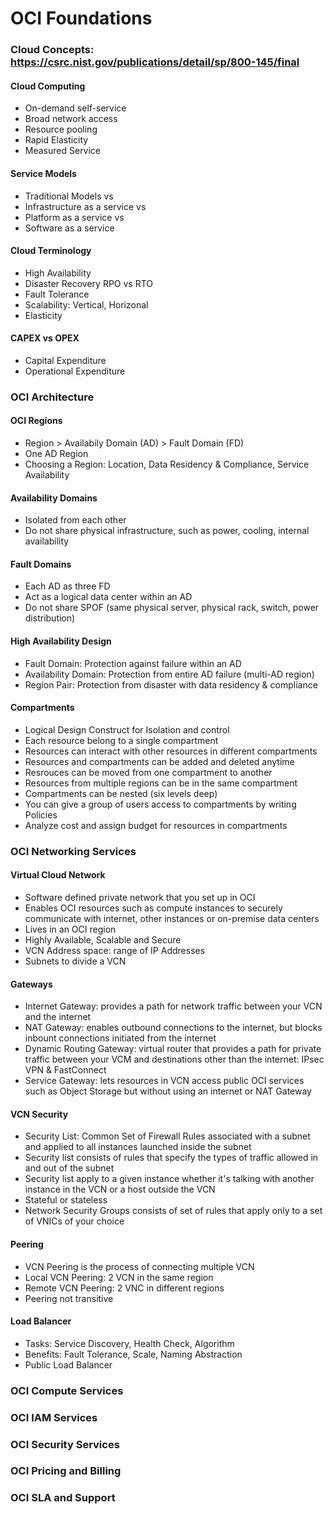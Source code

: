 # OCI Foundations

### Cloud Concepts: https://csrc.nist.gov/publications/detail/sp/800-145/final
#### Cloud Computing
- On-demand self-service
- Broad network access
- Resource pooling
- Rapid Elasticity
- Measured Service
#### Service Models
- Traditional Models vs
- Infrastructure as a service vs 
- Platform as a service vs
- Software as a service
#### Cloud Terminology
- High Availability
- Disaster Recovery RPO vs RTO
- Fault Tolerance
- Scalability: Vertical, Horizonal
- Elasticity
#### CAPEX vs OPEX
- Capital Expenditure
- Operational Expenditure

### OCI Architecture
#### OCI Regions
- Region > Availabily Domain (AD) > Fault Domain (FD)
- One AD Region
- Choosing a Region: Location, Data Residency & Compliance, Service Availability
#### Availability Domains
- Isolated from each other
- Do not share physical infrastructure, such as power, cooling, internal availability
#### Fault Domains
- Each AD as three FD
- Act as a logical data center within an AD
- Do not share SPOF (same physical server, physical rack, switch, power distribution)
#### High Availability Design
- Fault Domain: Protection against failure within an AD
- Availability Domain: Protection from entire AD failure (multi-AD region)
- Region Pair: Protection from disaster with data residency & compliance
#### Compartments
- Logical Design Construct for Isolation and control
- Each resource belong to a single compartment
- Resources can interact with other resources in different compartments
- Resources and compartments can be added and deleted anytime
- Resrouces can be moved from one compartment to another
- Resources from multiple regions can be in the same compartment
- Compartments can be nested (six levels deep)
- You can give a group of users access to compartments by writing Policies
- Analyze cost and assign budget for resources in compartments

### OCI Networking Services
#### Virtual Cloud Network
- Software defined private network that you set up in OCI
- Enables OCI resources such as compute instances to securely communicate with internet, other instances or on-premise data centers
- Lives in an OCI region
- Highly Available, Scalable and Secure
- VCN Address space: range of IP Addresses
- Subnets to divide a VCN
#### Gateways
- Internet Gateway: provides a path for network traffic between your VCN and the internet
- NAT Gateway: enables outbound connections to the internet, but blocks inbount connections initiated from the internet
- Dynamic Routing Gateway: virtual router that provides a path for private traffic between your VCM and destinations other than the internet: IPsec VPN & FastConnect
- Service Gateway: lets resources in VCN access public OCI services such as Object Storage but without using an internet or NAT Gateway
#### VCN Security
- Security List: Common Set of Firewall Rules associated with a subnet and applied to all instances launched inside the subnet
- Security list consists of rules that specify the types of traffic allowed in and out of the subnet
- Security list apply to a given instance whether it's talking with another instance in the VCN or a host outside the VCN
- Stateful or stateless
- Network Security Groups consists of set of rules that apply only to a set of VNICs of your choice
#### Peering
- VCN Peering is the process of connecting multiple VCN
- Local VCN Peering: 2 VCN in the same region
- Remote VCN Peering: 2 VNC in different regions
- Peering not transitive
#### Load Balancer
- Tasks: Service Discovery, Health Check, Algorithm
- Benefits: Fault Tolerance, Scale, Naming Abstraction
- Public Load Balancer

### OCI Compute Services

### OCI IAM Services

### OCI Security Services

### OCI Pricing and Billing

### OCI SLA and Support